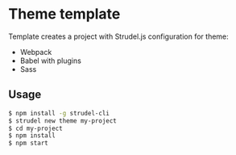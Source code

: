 # Theme template

Template creates a project with Strudel.js configuration for theme:
* Webpack
* Babel with plugins
* Sass

## Usage

```bash
$ npm install -g strudel-cli
$ strudel new theme my-project
$ cd my-project
$ npm install
$ npm start
```
